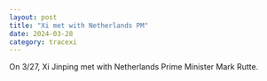 ```yaml
---
layout: post
title: "Xi met with Netherlands PM"
date: 2024-03-28
category: tracexi
---
```


On 3/27, Xi Jinping met with Netherlands Prime Minister Mark Rutte.
